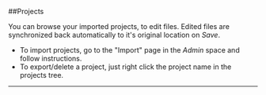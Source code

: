 ##Projects

You can browse your imported projects, to edit files. Edited files are synchronized back automatically to
it's original location on *Save*.
 
- To import projects, go to the "Import" page in the *Admin* space and follow instructions.
- To export/delete a project, just right click the project name in the projects tree.

----------------------------


<link rel=StyleSheet href="/static/lfw/js/libs/jstree/themes/classic/style.css" type="text/css" />
<script language="javascript" src="/static/lfw/js/libs/jstree/jquery.hotkeys.js"/>
<script language="javascript" src="/static/lfw/js/libs/jstree/jquery.jstree.js"/>

<div id="editortabs">
    <ul>
    </ul>
</div>

<script language='javascript'>
    $("#editortabs").tabs({tabTemplate: "<li><a href='#{href}'>#{label}</a> <span title='Save' style='cursor: pointer' class='ui-icon ui-icon-note'>Save</span> <span title='Close' style='cursor: pointer' class='ui-icon ui-icon-close'>Close</span></li>",
                           panelTemplate: "<div style='height: 600px'></div>",
                            add: function(e, ui) {
                                /*
                                console.log("In add event");
                                console.log(e);
                                console.log(ui);
                                $(ui.panel).append($("<p>").text("This is my new tab"));
                                */
                            }});
    
</script>
